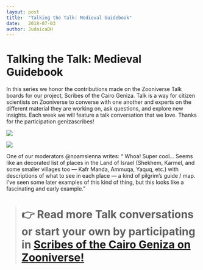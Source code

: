 ```yaml
---
layout: post
title:  "Talking the Talk: Medieval Guidebook"
date:   2018-07-03
author: JudaicaDH
---
```

# Talking the Talk: Medieval Guidebook

In this series we honor the contributions made on the Zooniverse Talk boards for our project, Scribes of the Cairo Geniza. Talk is a way for citizen scientists on Zooniverse to converse with one another and experts on the different material they are working on, ask questions, and explore new insights. Each week we will feature a talk conversation that we love. Thanks for the participation genizascribes!

![](https://cdn-images-1.medium.com/max/7230/1*tN-4pqA0KyB-K9YvUa3Ydw.jpeg)

![](https://cdn-images-1.medium.com/max/4984/1*L4fT_Txw8szBtCRXYVu_ng.jpeg)

One of our moderators @noamsienna writes: “ Whoa! Super cool… Seems like an decorated list of places in the Land of Israel (Shekhem, Karmel, and some smaller villages too — Kafr Manda, Ammuqa, Yaquq, etc.) with descriptions of what to see in each place — a kind of pilgrim’s guide / map. I’ve seen some later examples of this kind of thing, but this looks like a fascinating and early example.”
> # 👉 Read more Talk conversations or start your own by participating in [Scribes of the Cairo Geniza on Zooniverse!](https://www.zooniverse.org/projects/judaicadh/scribes-of-the-cairo-geniza)
